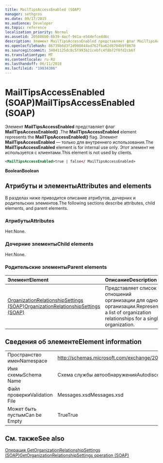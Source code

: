 ```yaml
---
title: MailTipsAccessEnabled (SOAP)
manager: sethgros
ms.date: 09/17/2015
ms.audience: Developer
ms.topic: reference
localization_priority: Normal
ms.assetid: 205606b0-8b39-4acf-941a-e544efcedd6c
description: Элемент MailTipsAccessEnabled представляет флаг MailTipsAccessEnabled(). Элемент MailTipsAccessEnabled — только для внутреннего использования. Этот элемент не используется с клиентами.
ms.openlocfilehash: 86739b6d3f2d900844ad762fba62d8704b9f8670
ms.sourcegitcommit: 34041125dc8c5f993b21cebfc4f8b72f0fd2cb6f
ms.translationtype: MT
ms.contentlocale: ru-RU
ms.lasthandoff: 06/11/2018
ms.locfileid: "19834306"
---
```

# <a name="mailtipsaccessenabled-soap"></a><span data-ttu-id="54225-105">MailTipsAccessEnabled (SOAP)</span><span class="sxs-lookup"><span data-stu-id="54225-105">MailTipsAccessEnabled (SOAP)</span></span>

<span data-ttu-id="54225-106">Элемент **MailTipsAccessEnabled** представляет флаг **MailTipsAccessEnabled()** .</span><span class="sxs-lookup"><span data-stu-id="54225-106">The **MailTipsAccessEnabled** element represents the **MailTipsAccessEnabled()** flag.</span></span> <span data-ttu-id="54225-107">Элемент **MailTipsAccessEnabled** — только для внутреннего использования.</span><span class="sxs-lookup"><span data-stu-id="54225-107">The **MailTipsAccessEnabled** element is for internal use only.</span></span> <span data-ttu-id="54225-108">Этот элемент не используется с клиентами.</span><span class="sxs-lookup"><span data-stu-id="54225-108">This element is not used by clients.</span></span> 
  
```XML
<MailTipsAccessEnabled>true | false</ MailTipsAccessEnabled>
```

 <span data-ttu-id="54225-109">**Boolean**</span><span class="sxs-lookup"><span data-stu-id="54225-109">**Boolean**</span></span>
## <a name="attributes-and-elements"></a><span data-ttu-id="54225-110">Атрибуты и элементы</span><span class="sxs-lookup"><span data-stu-id="54225-110">Attributes and elements</span></span>

<span data-ttu-id="54225-111">В разделах ниже приводится описание атрибутов, дочерних и родительских элементов.</span><span class="sxs-lookup"><span data-stu-id="54225-111">The following sections describe attributes, child elements, and parent elements.</span></span>
  
### <a name="attributes"></a><span data-ttu-id="54225-112">Атрибуты</span><span class="sxs-lookup"><span data-stu-id="54225-112">Attributes</span></span>

<span data-ttu-id="54225-113">Нет.</span><span class="sxs-lookup"><span data-stu-id="54225-113">None.</span></span>
  
### <a name="child-elements"></a><span data-ttu-id="54225-114">Дочерние элементы</span><span class="sxs-lookup"><span data-stu-id="54225-114">Child elements</span></span>

<span data-ttu-id="54225-115">Нет.</span><span class="sxs-lookup"><span data-stu-id="54225-115">None.</span></span>
  
### <a name="parent-elements"></a><span data-ttu-id="54225-116">Родительские элементы</span><span class="sxs-lookup"><span data-stu-id="54225-116">Parent elements</span></span>

|<span data-ttu-id="54225-117">**Элемент**</span><span class="sxs-lookup"><span data-stu-id="54225-117">**Element**</span></span>|<span data-ttu-id="54225-118">**Описание**</span><span class="sxs-lookup"><span data-stu-id="54225-118">**Description**</span></span>|
|:-----|:-----|
|[<span data-ttu-id="54225-119">OrganizationRelationshipSettings (SOAP)</span><span class="sxs-lookup"><span data-stu-id="54225-119">OrganizationRelationshipSettings (SOAP)</span></span>](organizationrelationshipsettings-soap.md) <br/> |<span data-ttu-id="54225-120">Представляет список отношений организации для одной организации.</span><span class="sxs-lookup"><span data-stu-id="54225-120">Represents a list of organization relationships for a single organization.</span></span>  <br/> |
   
## <a name="element-information"></a><span data-ttu-id="54225-121">Сведения об элементе</span><span class="sxs-lookup"><span data-stu-id="54225-121">Element information</span></span>

|||
|:-----|:-----|
|<span data-ttu-id="54225-122">Пространство имен</span><span class="sxs-lookup"><span data-stu-id="54225-122">Namespace</span></span>  <br/> |http://schemas.microsoft.com/exchange/2010/Autodiscover  <br/> |
|<span data-ttu-id="54225-123">Имя схемы</span><span class="sxs-lookup"><span data-stu-id="54225-123">Schema Name</span></span>  <br/> |<span data-ttu-id="54225-124">Схема службы автообнаружения</span><span class="sxs-lookup"><span data-stu-id="54225-124">Autodiscover schema</span></span>  <br/> |
|<span data-ttu-id="54225-125">Файл проверки</span><span class="sxs-lookup"><span data-stu-id="54225-125">Validation File</span></span>  <br/> |<span data-ttu-id="54225-126">Messages.xsd</span><span class="sxs-lookup"><span data-stu-id="54225-126">Messages.xsd</span></span>  <br/> |
|<span data-ttu-id="54225-127">Может быть пустым</span><span class="sxs-lookup"><span data-stu-id="54225-127">Can be Empty</span></span>  <br/> |<span data-ttu-id="54225-128">True</span><span class="sxs-lookup"><span data-stu-id="54225-128">True</span></span>  <br/> |
   
## <a name="see-also"></a><span data-ttu-id="54225-129">См. также</span><span class="sxs-lookup"><span data-stu-id="54225-129">See also</span></span>



[<span data-ttu-id="54225-130">Операция GetOrganizationRelationshipSettings (SOAP)</span><span class="sxs-lookup"><span data-stu-id="54225-130">GetOrganizationRelationshipSettings operation (SOAP)</span></span>](getorganizationrelationshipsettings-operation-soap.md)

